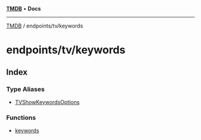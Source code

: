 [**TMDB**](../../../README.md) • **Docs**

***

[TMDB](../../../README.md) / endpoints/tv/keywords

# endpoints/tv/keywords

## Index

### Type Aliases

- [TVShowKeywordsOptions](type-aliases/TVShowKeywordsOptions.md)

### Functions

- [keywords](functions/keywords.md)
